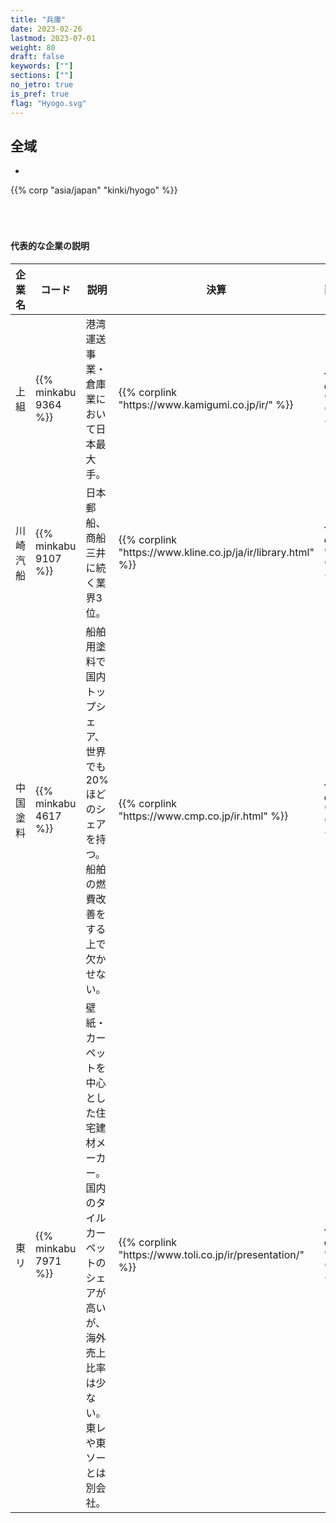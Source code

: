 ```yaml
---
title: "兵庫"
date: 2023-02-26
lastmod: 2023-07-01
weight: 80
draft: false
keywords: [""]
sections: [""]
no_jetro: true
is_pref: true
flag: "Hyogo.svg"
---
```



<div class="main-desciption country-description">
    <h2 class="section-title">全域</h2>
    <ul class="rule-list">
        <li></li>
    </ul>
    {{% corp "asia/japan" "kinki/hyogo" %}}
</div>

<div class="container-corp mt-5" id="corp-desc" style="padding-top:50px">
    <h4 class="mb-4">代表的な企業の説明</h4>
    <table class="table table-striped table-bordered">
        <thead class="table-light">
            <tr>
                <th scope="col" class="col-width-2">企業名</th>
                <th scope="col" class="col-width-1">コード</th>
                <th scope="col" class="col-width-7">説明</th>
                <th scope="col" class="col-width-05">決算</th>
                <th scope="col" class="col-width-05">配当履歴</th>
            </tr>
        </thead>
        <tbody class="corp-desc">
            <tr>
                <td>上組</td>
                <td>{{% minkabu 9364 %}}</td>
                <td>港湾運送事業・倉庫業において日本最大手。</td>
                <td>{{% corplink "https://www.kamigumi.co.jp/ir/" %}}</td>
                <td>{{% dividend "tokyo" "9364" %}}</td>
            </tr>
            <tr>
                <td>川崎汽船</td>
                <td>{{% minkabu 9107 %}}</td>
                <td>日本郵船、商船三井に続く業界3位。</td>
                <td>{{% corplink "https://www.kline.co.jp/ja/ir/library.html" %}}</td>
                <td>{{% dividend "tokyo" "9107" %}}</td>
            </tr>
            <tr>
                <td>中国塗料</td>
                <td>{{% minkabu 4617 %}}</td>
                <td>船舶用塗料で国内トップシェア、世界でも20%ほどのシェアを持つ。船舶の燃費改善をする上で欠かせない。</td>
                <td>{{% corplink "https://www.cmp.co.jp/ir.html" %}}</td>
                <td>{{% dividend "tokyo" "4617" %}}</td>
            </tr>
            <tr>
                <td>東リ</td>
                <td>{{% minkabu 7971 %}}</td>
                <td>壁紙・カーペットを中心とした住宅建材メーカー。国内のタイルカーペットのシェアが高いが、海外売上比率は少ない。東レや東ソーとは別会社。</td>
                <td>{{% corplink "https://www.toli.co.jp/ir/presentation/" %}}</td>
                <td>{{% dividend "tokyo" "7971" %}}</td>
            </tr>
        </tbody>
    </table>
</div>